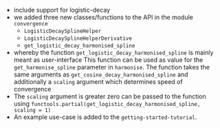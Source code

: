 + include support for logistic-decay
+ we added three new classes/functions to the API in the module `convergence`
    + `LogisticDecaySplineHelper`
    + `LogisticDecaySplineHelperDerivative`
    + `get_logistic_decay_harmonised_spline`
+ whereby the function `get_logistic_decay_harmonised_spline` is mainly meant as user-interface
  This function can be used as value for the `get_harmonise_spline` parameter in `harmonise`.
  The function takes the same arguments as `get_cosine_decay_harmonised_spline` and additionally a
  `scaling` argument which determines speed of convergence
+ The `scaling` argument is greater zero can be passed to the function using
  `functools.partial(get_logistic_decay_harmonised_spline, scaling = 1)`
+ An example use-case is added to the `getting-started-tutorial`.
